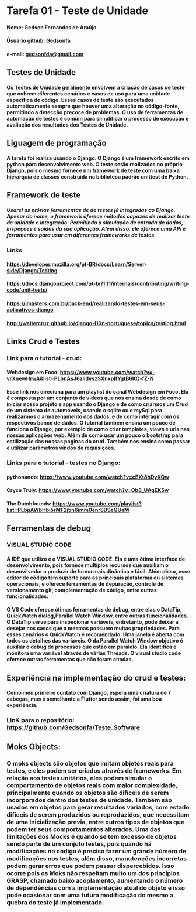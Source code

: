 # Tarefa 01 - Teste de Unidade

#### Nome: Gedson Fernandes de Araújo
#### Úsuario github: Gedsonfa 
#### e-mail: gedsonfda@gmail.com

## Testes de Unidade

#### Os Testes de Unidade geralmente envolvem a criação de casos de teste que cobrem diferentes cenários e casos de uso para uma unidade específica de código. Esses casos de teste são executados automaticamente sempre que houver uma alteração no código-fonte, permitindo a detecção precoce de problemas. O uso de ferramentas de automação de testes é comum para simplificar o processo de execução e avaliação dos resultados dos Testes de Unidade.

## Liguagem de programação

#### A tarefa foi realiza usando o Django. O Django é um framework escrito em python para desenvolvimento web. O teste serão realizados no próprio Django, pois o mesmo fornece um framework de teste com uma baixa hierarquia de classes construida na biblioteca padrão unittest de Python. 

## Framework de teste

##### Usarei as prórias ferramentas de de testes já integradas ao Django. Apesar do nome, o framework oferece métodos capazes de realizar teste de unidade e integração. Permitindo a simulação de entrada de dados, inspeções e saidas da sua aplicação. Além disso, ele oferece uma API e ferramentas para usar em diferentes frameworks de testes.

### Links

#### <https://developer.mozilla.org/pt-BR/docs/Learn/Server-side/Django/Testing>
#### <https://docs.djangoproject.com/pt-br/1.11/internals/contributing/writing-code/unit-tests/>
#### <https://imasters.com.br/back-end/realizando-testes-em-seus-aplicativos-django>
#### <http://waltercruz.github.io/django-l10n-portuguese/topics/testing.html>


## Links Crud e Testes

### Link para o tutorial - crud: 

#### Webdesign em Foco: <https://www.youtube.com/watch?v=-vrXnewHrwA&list=PLbnAsJ6zlidvszSXnxplfYgtB6KQ-fZ-N>

#### Esse link nos direciona para um playlist do canal Webdesign em Foco. Ela é composta por um conjunto de videos que nos ensina desde de como iniciar nosso projeto e app usando o Django e de como criarmos um Crud de um sistema de automóveis, usando o sqlite ou o mySql para realizarmos o armazenamento dos dados, e de como interagir com os respectivos banco de dados. O tutorial também ensina um pouco de funciona o Django, por exemplo de como criar templates, views e urls nas nossas aplicações web. Além de como usar um pouco o bootstrap para estilização das nossas páginas do crud. Também nos ensina como passar e utilizar parâmetros vindos de requisições.

### Links para o tutorial - testes no Django: 

#### pythonando: <https://www.youtube.com/watch?v=cEXt8hDyKQw>
#### Cryce Truly: <https://www.youtube.com/watch?v=Ob8_UAgEK5w>
#### The Dumbfounds: <https://www.youtube.com/playlist?list=PLbpAWbHbi5rMF2j5n6imm0enrSD9eQUaM>

## Ferramentas de debug

### VISUAL STUDIO CODE
#### A IDE que utilizo é o VISUAL STUDIO CODE. Ela é uma ótima interface de desenvolvimento, pois fornece multiplos recursos que auxiliam o desenvilvedor a produzir de forma mais dinâmica e fácil. Além disso, esse editor de código tem suporte para as principais plataforma ou sistemas operacionais, e oferece ferramentas de depuração, controle de versionamento git, complementação de código, entre outras funcionalidades.

#### O VS Code oferece ótimas ferramentas de debug, entre elas o DataTip, QuickWatch dialog,Parallel Watch Window, entre outras funcionalidades. O DataTip serve para inspecionar variáveis, entretanto, pode deixar a desejar nos casos que a mesmas possuem muitas propriedades. Para esses cenários o QuickWatch é recomendado. Uma janela é aberta com todos os detalhes das variaveis. O da Parallel Watch Window objetivo é auxiliar o debug de processos que estão em paralelo. Ela identifica e monitora uma variável através de várias Threads. O visual studio code oferece outras ferramentas que não foram citadas.

## Experiência na implementação do crud e testes:

#### Como meu primeiro contato com Django, espera uma criatura de 7 cabeças, mas é semelhante a Flutter sendo assim, foi uma boa experiência.

### LinK para o repositório: <https://github.com/Gedsonfa/Teste_Software>

## Moks Objects:

### O moks objects são objetos que imitam objetos reais para testes, e eles podem ser criados através de frameworks. Em relação aos testes unitários, eles podem simular o comportamento de objetos reais com maior complexidade, principalmente quando os objetos são difíceis de serem incorporados dentro dos testes de unidade. Também são usados em objetos para gerar resultados variados, com estado difíceis de serem produzidos ou reproduzidos, que necessitam de uma inicialização previa, entre outros tipos de objetos que podem ter seus comportamentos alterados. Uma das limitações dos Mocks é quando se tem excesso de objetos sendo parte de um conjuto testes, pois quando há modificações no código é preciso fazer um grande número de modificações nos testes, além disso, manutenções incorretas podem gerar erros que podem passar dispercebidos. Isso ocorre pois os Moks não respeitam muito um dos princípios GRASP, chamado baixo acoplamento, aumentando o número de dependências com a implementação atual do objeto e isso pode ocasionar com uma futura modificação do mesmo a quebra do teste já implementado.